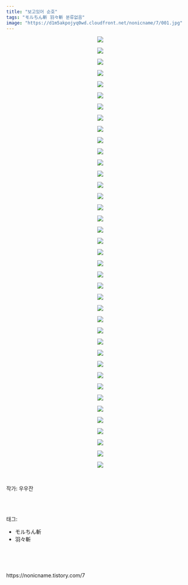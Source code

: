 ```yaml
---
title: "보고있어 순호"
tags: "モルちん斬 羽々斬 분류없음"
image: "https://d1m5akpojyq0wd.cloudfront.net/nonicname/7/001.jpg"
---
```

<div class="article">
<div class="tt_article_useless_p_margin"><p style="text-align: center; clear: none; float: none;"><img src="{{ site.imgserver6 }}/nonicname/7/001.jpg"/></p><p style="text-align: center; clear: none; float: none;"><img src="{{ site.imgserver6 }}/nonicname/7/002.jpg"/></p><p style="text-align: center; clear: none; float: none;"><img src="{{ site.imgserver6 }}/nonicname/7/003.jpg"/></p><p style="text-align: center; clear: none; float: none;"><img src="{{ site.imgserver6 }}/nonicname/7/004.jpg"/></p><p style="text-align: center; clear: none; float: none;"><img src="{{ site.imgserver6 }}/nonicname/7/005.jpg"/></p><p style="text-align: center; clear: none; float: none;"><img src="{{ site.imgserver6 }}/nonicname/7/006.jpg"/></p><p style="text-align: center; clear: none; float: none;"><img src="{{ site.imgserver6 }}/nonicname/7/007.jpg"/></p><p style="text-align: center; clear: none; float: none;"><img src="{{ site.imgserver6 }}/nonicname/7/008.jpg"/></p><p style="text-align: center; clear: none; float: none;"><img src="{{ site.imgserver6 }}/nonicname/7/009.jpg"/></p><p style="text-align: center; clear: none; float: none;"><img src="{{ site.imgserver6 }}/nonicname/7/010.jpg"/></p><p style="text-align: center; clear: none; float: none;"><img src="{{ site.imgserver6 }}/nonicname/7/011.jpg"/></p><p style="text-align: center; clear: none; float: none;"><img src="{{ site.imgserver6 }}/nonicname/7/012.jpg"/></p><p style="text-align: center; clear: none; float: none;"><img src="{{ site.imgserver6 }}/nonicname/7/013.jpg"/></p><p style="text-align: center; clear: none; float: none;"><img src="{{ site.imgserver6 }}/nonicname/7/014.jpg"/></p><p style="text-align: center; clear: none; float: none;"><img src="{{ site.imgserver6 }}/nonicname/7/015.jpg"/></p><p style="text-align: center; clear: none; float: none;"><img src="{{ site.imgserver6 }}/nonicname/7/016.jpg"/></p><p style="text-align: center; clear: none; float: none;"><img src="{{ site.imgserver6 }}/nonicname/7/017.jpg"/></p><p style="text-align: center; clear: none; float: none;"><img src="{{ site.imgserver6 }}/nonicname/7/018.jpg"/></p><p style="text-align: center; clear: none; float: none;"><img src="{{ site.imgserver6 }}/nonicname/7/019.jpg"/></p><p style="text-align: center; clear: none; float: none;"><img src="{{ site.imgserver6 }}/nonicname/7/020.jpg"/></p><p style="text-align: center; clear: none; float: none;"><img src="{{ site.imgserver6 }}/nonicname/7/021.jpg"/></p><p style="text-align: center; clear: none; float: none;"><img src="{{ site.imgserver6 }}/nonicname/7/022.jpg"/></p><p style="text-align: center; clear: none; float: none;"><img src="{{ site.imgserver6 }}/nonicname/7/023.jpg"/></p><p style="text-align: center; clear: none; float: none;"><img src="{{ site.imgserver6 }}/nonicname/7/024.jpg"/></p><p style="text-align: center; clear: none; float: none;"><img src="{{ site.imgserver6 }}/nonicname/7/025.jpg"/></p><p style="text-align: center; clear: none; float: none;"><img src="{{ site.imgserver6 }}/nonicname/7/026.jpg"/></p><p style="text-align: center; clear: none; float: none;"><img src="{{ site.imgserver6 }}/nonicname/7/027.jpg"/></p><p style="text-align: center; clear: none; float: none;"><img src="{{ site.imgserver6 }}/nonicname/7/028.jpg"/></p><p style="text-align: center; clear: none; float: none;"><img src="{{ site.imgserver6 }}/nonicname/7/029.jpg"/></p><p style="text-align: center; clear: none; float: none;"><img src="{{ site.imgserver6 }}/nonicname/7/030.jpg"/></p><p style="text-align: center; clear: none; float: none;"><img src="{{ site.imgserver6 }}/nonicname/7/031.jpg"/></p><p style="text-align: center; clear: none; float: none;"><img src="{{ site.imgserver6 }}/nonicname/7/032.jpg"/></p><p style="text-align: center; clear: none; float: none;"><img src="{{ site.imgserver6 }}/nonicname/7/033.jpg"/></p><p style="text-align: center; clear: none; float: none;"><img src="{{ site.imgserver6 }}/nonicname/7/034.jpg"/></p><p style="text-align: center; clear: none; float: none;"><img src="{{ site.imgserver6 }}/nonicname/7/035.jpg"/></p><p style="text-align: center; clear: none; float: none;"><img src="{{ site.imgserver6 }}/nonicname/7/036.jpg"/></p><p style="text-align: center; clear: none; float: none;"><img src="{{ site.imgserver6 }}/nonicname/7/037.jpg"/></p><p style="text-align: center; clear: none; float: none;"><img src="{{ site.imgserver6 }}/nonicname/7/038.jpg"/></p><p style="text-align: center; clear: none; float: none;"><img src="{{ site.imgserver6 }}/nonicname/7/039.jpg"/></p><p><br/></p></div>
<p>작가: 우우잔</p><br/>
</div><br/>
<div class="tagTrail">
<p>태그: </p>
<ul>
<li>モルちん斬</li>
<li>羽々斬</li>
</ul>
</div><br/>
<div class="cb_lstcomment">
</div><br/>

<br/>
<p id="refer">https://nonicname.tistory.com/7</p>
<br/>


